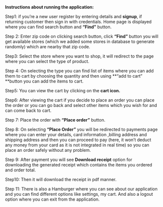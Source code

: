 **Instructions about running the application:**

Step1: if you’re a new user register by entering details and **signup**, if returning customer then sign in with credentials. Home page is displayed where you can find search button and **“Find”** button.

Step 2: Enter zip code on clicking search button, click **“Find”** button you will get available stores (which we added some stores in database to generate randomly) which are nearby that zip code.

Step3: Select the store where you want to shop, it will redirect to the page where you can select the type of product.

Step 4: On selecting the type you can find list of items where you can add them to cart by choosing the quantity and then using **“add to cart” **button you can add the items to cart.

Step5: You can view the cart by clicking on the **cart icon.**

Step6: After viewing the cart if you decide to place an order you can place the order or you can go back and select other items which you wish for and can come back to cart.

Step 7: Place the order with **“Place order”** button.

Step 8: On selecting **“Place Order”** you will be redirected to payments page where you can enter your details, card information ,billing address and shipping address and then you can proceed to pay (here, it won’t deduct any money from your card as it is not integrated in real time) so you can place an order safely without any problem.

Step 9: After payment you will see **Download receipt** option for downloading the generated receipt which contains the items you ordered and order total.

Step10: Then it will download the receipt in pdf manner.

Step 11: There is also a Hamburger where you can see about our application and you can find different options like settings, my cart. And also a logout option where you can exit from the application. 
